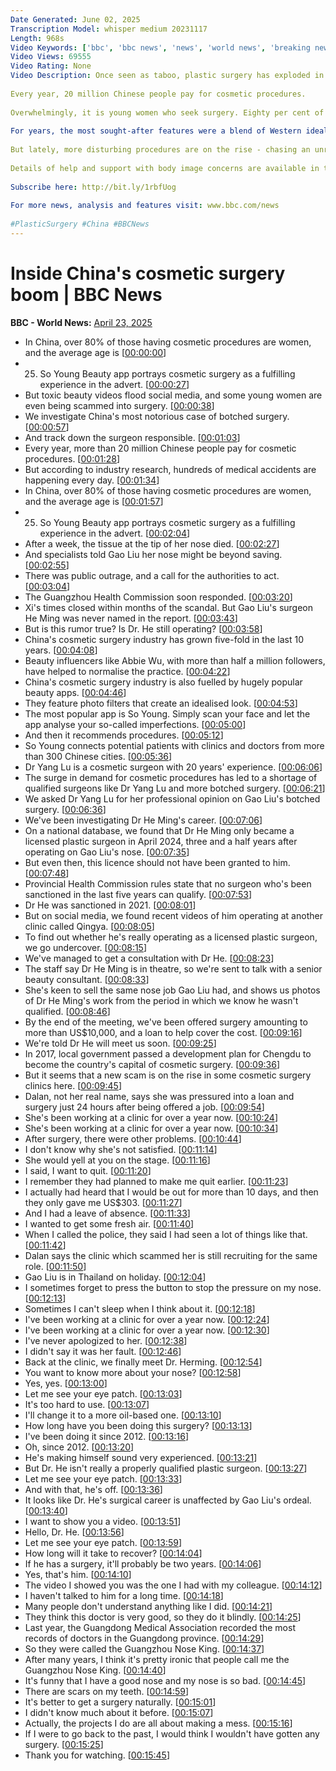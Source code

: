 ```yaml
---
Date Generated: June 02, 2025
Transcription Model: whisper medium 20231117
Length: 968s
Video Keywords: ['bbc', 'bbc news', 'news', 'world news', 'breaking news', 'us news', 'world', 'america', 'usa', 'usa news', 'india news']
Video Views: 69555
Video Rating: None
Video Description: Once seen as taboo, plastic surgery has exploded in popularity over the last 20 years in China, fuelled by rising disposable incomes, shifts in social attitudes and in large part driven by social media.
 
Every year, 20 million Chinese people pay for cosmetic procedures.
 
Overwhelmingly, it is young women who seek surgery. Eighty per cent of patients are women and the average age of someone receiving surgery is 25.
 
For years, the most sought-after features were a blend of Western ideals, anime fantasy and K-Pop inspiration: The double eyelid, the sculpted jawline, the prominent nose, and the symmetrical face.
 
But lately, more disturbing procedures are on the rise - chasing an unrealistic, hyper-feminine, almost infantile ideal.
 
Details of help and support with body image concerns are available in the UK at BBC Action Line.
 
Subscribe here: http://bit.ly/1rbfUog 
 
For more news, analysis and features visit: www.bbc.com/news 
 
#PlasticSurgery #China #BBCNews
---
```


# Inside China's cosmetic surgery boom | BBC News
**BBC - World News:** [April 23, 2025](https://www.youtube.com/watch?v=eyLbhv4SOeA)
*  In China, over 80% of those having cosmetic procedures are women, and the average age is [[00:00:00](https://www.youtube.com/watch?v=eyLbhv4SOeA&t=0.0s)]
*  25. So Young Beauty app portrays cosmetic surgery as a fulfilling experience in the advert. [[00:00:27](https://www.youtube.com/watch?v=eyLbhv4SOeA&t=27.52s)]
*  But toxic beauty videos flood social media, and some young women are even being scammed into surgery. [[00:00:38](https://www.youtube.com/watch?v=eyLbhv4SOeA&t=38.56s)]
*  We investigate China's most notorious case of botched surgery. [[00:00:57](https://www.youtube.com/watch?v=eyLbhv4SOeA&t=57.52s)]
*  And track down the surgeon responsible. [[00:01:03](https://www.youtube.com/watch?v=eyLbhv4SOeA&t=63.6s)]
*  Every year, more than 20 million Chinese people pay for cosmetic procedures. [[00:01:28](https://www.youtube.com/watch?v=eyLbhv4SOeA&t=88.52s)]
*  But according to industry research, hundreds of medical accidents are happening every day. [[00:01:34](https://www.youtube.com/watch?v=eyLbhv4SOeA&t=94.52s)]
*  In China, over 80% of those having cosmetic procedures are women, and the average age is [[00:01:57](https://www.youtube.com/watch?v=eyLbhv4SOeA&t=117.52s)]
*  25. So Young Beauty app portrays cosmetic surgery as a fulfilling experience in the advert. [[00:02:04](https://www.youtube.com/watch?v=eyLbhv4SOeA&t=124.52s)]
*  After a week, the tissue at the tip of her nose died. [[00:02:27](https://www.youtube.com/watch?v=eyLbhv4SOeA&t=147.52s)]
*  And specialists told Gao Liu her nose might be beyond saving. [[00:02:55](https://www.youtube.com/watch?v=eyLbhv4SOeA&t=175.52s)]
*  There was public outrage, and a call for the authorities to act. [[00:03:04](https://www.youtube.com/watch?v=eyLbhv4SOeA&t=184.52s)]
*  The Guangzhou Health Commission soon responded. [[00:03:20](https://www.youtube.com/watch?v=eyLbhv4SOeA&t=200.52s)]
*  Xi's times closed within months of the scandal. But Gao Liu's surgeon He Ming was never named in the report. [[00:03:43](https://www.youtube.com/watch?v=eyLbhv4SOeA&t=223.52s)]
*  But is this rumor true? Is Dr. He still operating? [[00:03:58](https://www.youtube.com/watch?v=eyLbhv4SOeA&t=238.52s)]
*  China's cosmetic surgery industry has grown five-fold in the last 10 years. [[00:04:08](https://www.youtube.com/watch?v=eyLbhv4SOeA&t=248.52s)]
*  Beauty influencers like Abbie Wu, with more than half a million followers, have helped to normalise the practice. [[00:04:22](https://www.youtube.com/watch?v=eyLbhv4SOeA&t=262.52s)]
*  China's cosmetic surgery industry is also fuelled by hugely popular beauty apps. [[00:04:46](https://www.youtube.com/watch?v=eyLbhv4SOeA&t=286.52s)]
*  They feature photo filters that create an idealised look. [[00:04:53](https://www.youtube.com/watch?v=eyLbhv4SOeA&t=293.52s)]
*  The most popular app is So Young. Simply scan your face and let the app analyse your so-called imperfections. [[00:05:00](https://www.youtube.com/watch?v=eyLbhv4SOeA&t=300.52s)]
*  And then it recommends procedures. [[00:05:12](https://www.youtube.com/watch?v=eyLbhv4SOeA&t=312.52s)]
*  So Young connects potential patients with clinics and doctors from more than 300 Chinese cities. [[00:05:36](https://www.youtube.com/watch?v=eyLbhv4SOeA&t=336.52s)]
*  Dr Yang Lu is a cosmetic surgeon with 20 years' experience. [[00:06:06](https://www.youtube.com/watch?v=eyLbhv4SOeA&t=366.52s)]
*  The surge in demand for cosmetic procedures has led to a shortage of qualified surgeons like Dr Yang Lu and more botched surgery. [[00:06:21](https://www.youtube.com/watch?v=eyLbhv4SOeA&t=381.52s)]
*  We asked Dr Yang Lu for her professional opinion on Gao Liu's botched surgery. [[00:06:36](https://www.youtube.com/watch?v=eyLbhv4SOeA&t=396.52s)]
*  We've been investigating Dr He Ming's career. [[00:07:06](https://www.youtube.com/watch?v=eyLbhv4SOeA&t=426.52s)]
*  On a national database, we found that Dr He Ming only became a licensed plastic surgeon in April 2024, three and a half years after operating on Gao Liu's nose. [[00:07:35](https://www.youtube.com/watch?v=eyLbhv4SOeA&t=455.52s)]
*  But even then, this licence should not have been granted to him. [[00:07:48](https://www.youtube.com/watch?v=eyLbhv4SOeA&t=468.52s)]
*  Provincial Health Commission rules state that no surgeon who's been sanctioned in the last five years can qualify. [[00:07:53](https://www.youtube.com/watch?v=eyLbhv4SOeA&t=473.52s)]
*  Dr He was sanctioned in 2021. [[00:08:01](https://www.youtube.com/watch?v=eyLbhv4SOeA&t=481.52s)]
*  But on social media, we found recent videos of him operating at another clinic called Qingya. [[00:08:05](https://www.youtube.com/watch?v=eyLbhv4SOeA&t=485.52s)]
*  To find out whether he's really operating as a licensed plastic surgeon, we go undercover. [[00:08:15](https://www.youtube.com/watch?v=eyLbhv4SOeA&t=495.52s)]
*  We've managed to get a consultation with Dr He. [[00:08:23](https://www.youtube.com/watch?v=eyLbhv4SOeA&t=503.52s)]
*  The staff say Dr He Ming is in theatre, so we're sent to talk with a senior beauty consultant. [[00:08:33](https://www.youtube.com/watch?v=eyLbhv4SOeA&t=513.52s)]
*  She's keen to sell the same nose job Gao Liu had, and shows us photos of Dr He Ming's work from the period in which we know he wasn't qualified. [[00:08:46](https://www.youtube.com/watch?v=eyLbhv4SOeA&t=526.52s)]
*  By the end of the meeting, we've been offered surgery amounting to more than US$10,000, and a loan to help cover the cost. [[00:09:16](https://www.youtube.com/watch?v=eyLbhv4SOeA&t=556.52s)]
*  We're told Dr He will meet us soon. [[00:09:25](https://www.youtube.com/watch?v=eyLbhv4SOeA&t=565.52s)]
*  In 2017, local government passed a development plan for Chengdu to become the country's capital of cosmetic surgery. [[00:09:36](https://www.youtube.com/watch?v=eyLbhv4SOeA&t=576.52s)]
*  But it seems that a new scam is on the rise in some cosmetic surgery clinics here. [[00:09:45](https://www.youtube.com/watch?v=eyLbhv4SOeA&t=585.52s)]
*  Dalan, not her real name, says she was pressured into a loan and surgery just 24 hours after being offered a job. [[00:09:54](https://www.youtube.com/watch?v=eyLbhv4SOeA&t=594.52s)]
*  She's been working at a clinic for over a year now. [[00:10:24](https://www.youtube.com/watch?v=eyLbhv4SOeA&t=624.52s)]
*  She's been working at a clinic for over a year now. [[00:10:34](https://www.youtube.com/watch?v=eyLbhv4SOeA&t=634.52s)]
*  After surgery, there were other problems. [[00:10:44](https://www.youtube.com/watch?v=eyLbhv4SOeA&t=644.52s)]
*  I don't know why she's not satisfied. [[00:11:14](https://www.youtube.com/watch?v=eyLbhv4SOeA&t=674.52s)]
*  She would yell at you on the stage. [[00:11:16](https://www.youtube.com/watch?v=eyLbhv4SOeA&t=676.52s)]
*  I said, I want to quit. [[00:11:20](https://www.youtube.com/watch?v=eyLbhv4SOeA&t=680.52s)]
*  I remember they had planned to make me quit earlier. [[00:11:23](https://www.youtube.com/watch?v=eyLbhv4SOeA&t=683.52s)]
*  I actually had heard that I would be out for more than 10 days, and then they only gave me US$303. [[00:11:27](https://www.youtube.com/watch?v=eyLbhv4SOeA&t=687.52s)]
*  And I had a leave of absence. [[00:11:33](https://www.youtube.com/watch?v=eyLbhv4SOeA&t=693.52s)]
*  I wanted to get some fresh air. [[00:11:40](https://www.youtube.com/watch?v=eyLbhv4SOeA&t=700.52s)]
*  When I called the police, they said I had seen a lot of things like that. [[00:11:42](https://www.youtube.com/watch?v=eyLbhv4SOeA&t=702.52s)]
*  Dalan says the clinic which scammed her is still recruiting for the same role. [[00:11:50](https://www.youtube.com/watch?v=eyLbhv4SOeA&t=710.52s)]
*  Gao Liu is in Thailand on holiday. [[00:12:04](https://www.youtube.com/watch?v=eyLbhv4SOeA&t=724.52s)]
*  I sometimes forget to press the button to stop the pressure on my nose. [[00:12:13](https://www.youtube.com/watch?v=eyLbhv4SOeA&t=733.52s)]
*  Sometimes I can't sleep when I think about it. [[00:12:18](https://www.youtube.com/watch?v=eyLbhv4SOeA&t=738.52s)]
*  I've been working at a clinic for over a year now. [[00:12:24](https://www.youtube.com/watch?v=eyLbhv4SOeA&t=744.52s)]
*  I've been working at a clinic for over a year now. [[00:12:30](https://www.youtube.com/watch?v=eyLbhv4SOeA&t=750.52s)]
*  I've never apologized to her. [[00:12:38](https://www.youtube.com/watch?v=eyLbhv4SOeA&t=758.52s)]
*  I didn't say it was her fault. [[00:12:46](https://www.youtube.com/watch?v=eyLbhv4SOeA&t=766.52s)]
*  Back at the clinic, we finally meet Dr. Herming. [[00:12:54](https://www.youtube.com/watch?v=eyLbhv4SOeA&t=774.52s)]
*  You want to know more about your nose? [[00:12:58](https://www.youtube.com/watch?v=eyLbhv4SOeA&t=778.52s)]
*  Yes, yes. [[00:13:00](https://www.youtube.com/watch?v=eyLbhv4SOeA&t=780.52s)]
*  Let me see your eye patch. [[00:13:03](https://www.youtube.com/watch?v=eyLbhv4SOeA&t=783.52s)]
*  It's too hard to use. [[00:13:07](https://www.youtube.com/watch?v=eyLbhv4SOeA&t=787.52s)]
*  I'll change it to a more oil-based one. [[00:13:10](https://www.youtube.com/watch?v=eyLbhv4SOeA&t=790.52s)]
*  How long have you been doing this surgery? [[00:13:13](https://www.youtube.com/watch?v=eyLbhv4SOeA&t=793.52s)]
*  I've been doing it since 2012. [[00:13:16](https://www.youtube.com/watch?v=eyLbhv4SOeA&t=796.52s)]
*  Oh, since 2012. [[00:13:20](https://www.youtube.com/watch?v=eyLbhv4SOeA&t=800.52s)]
*  He's making himself sound very experienced. [[00:13:21](https://www.youtube.com/watch?v=eyLbhv4SOeA&t=801.52s)]
*  But Dr. He isn't really a properly qualified plastic surgeon. [[00:13:27](https://www.youtube.com/watch?v=eyLbhv4SOeA&t=807.52s)]
*  Let me see your eye patch. [[00:13:33](https://www.youtube.com/watch?v=eyLbhv4SOeA&t=813.52s)]
*  And with that, he's off. [[00:13:36](https://www.youtube.com/watch?v=eyLbhv4SOeA&t=816.52s)]
*  It looks like Dr. He's surgical career is unaffected by Gao Liu's ordeal. [[00:13:40](https://www.youtube.com/watch?v=eyLbhv4SOeA&t=820.52s)]
*  I want to show you a video. [[00:13:51](https://www.youtube.com/watch?v=eyLbhv4SOeA&t=831.52s)]
*  Hello, Dr. He. [[00:13:56](https://www.youtube.com/watch?v=eyLbhv4SOeA&t=836.52s)]
*  Let me see your eye patch. [[00:13:59](https://www.youtube.com/watch?v=eyLbhv4SOeA&t=839.52s)]
*  How long will it take to recover? [[00:14:04](https://www.youtube.com/watch?v=eyLbhv4SOeA&t=844.52s)]
*  If he has a surgery, it'll probably be two years. [[00:14:06](https://www.youtube.com/watch?v=eyLbhv4SOeA&t=846.52s)]
*  Yes, that's him. [[00:14:10](https://www.youtube.com/watch?v=eyLbhv4SOeA&t=850.52s)]
*  The video I showed you was the one I had with my colleague. [[00:14:12](https://www.youtube.com/watch?v=eyLbhv4SOeA&t=852.52s)]
*  I haven't talked to him for a long time. [[00:14:18](https://www.youtube.com/watch?v=eyLbhv4SOeA&t=858.52s)]
*  Many people don't understand anything like I did. [[00:14:21](https://www.youtube.com/watch?v=eyLbhv4SOeA&t=861.52s)]
*  They think this doctor is very good, so they do it blindly. [[00:14:25](https://www.youtube.com/watch?v=eyLbhv4SOeA&t=865.52s)]
*  Last year, the Guangdong Medical Association recorded the most records of doctors in the Guangdong province. [[00:14:29](https://www.youtube.com/watch?v=eyLbhv4SOeA&t=869.52s)]
*  So they were called the Guangzhou Nose King. [[00:14:37](https://www.youtube.com/watch?v=eyLbhv4SOeA&t=877.52s)]
*  After many years, I think it's pretty ironic that people call me the Guangzhou Nose King. [[00:14:40](https://www.youtube.com/watch?v=eyLbhv4SOeA&t=880.52s)]
*  It's funny that I have a good nose and my nose is so bad. [[00:14:45](https://www.youtube.com/watch?v=eyLbhv4SOeA&t=885.52s)]
*  There are scars on my teeth. [[00:14:59](https://www.youtube.com/watch?v=eyLbhv4SOeA&t=899.52s)]
*  It's better to get a surgery naturally. [[00:15:01](https://www.youtube.com/watch?v=eyLbhv4SOeA&t=901.52s)]
*  I didn't know much about it before. [[00:15:07](https://www.youtube.com/watch?v=eyLbhv4SOeA&t=907.52s)]
*  Actually, the projects I do are all about making a mess. [[00:15:16](https://www.youtube.com/watch?v=eyLbhv4SOeA&t=916.52s)]
*  If I were to go back to the past, I would think I wouldn't have gotten any surgery. [[00:15:25](https://www.youtube.com/watch?v=eyLbhv4SOeA&t=925.52s)]
*  Thank you for watching. [[00:15:45](https://www.youtube.com/watch?v=eyLbhv4SOeA&t=945.52s)]
